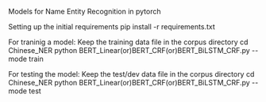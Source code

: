 Models for Name Entity Recognition in pytorch

Setting up the initial requirements
pip install -r requirements.txt

For traninig a model:
Keep the training data file in the corpus directory
cd Chinese_NER
python BERT_Linear(or)BERT_CRF(or)BERT_BiLSTM_CRF.py --mode train

For testing the model:
Keep the test/dev data file in the corpus directory
cd Chinese_NER
python BERT_Linear(or)BERT_CRF(or)BERT_BiLSTM_CRF.py --mode test

